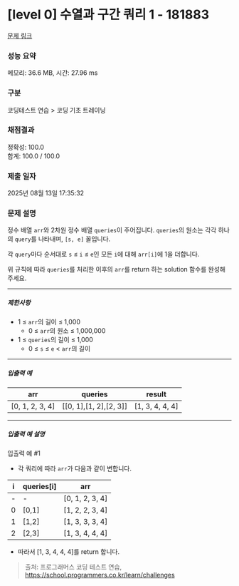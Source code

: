 # [level 0] 수열과 구간 쿼리 1 - 181883 

[문제 링크](https://school.programmers.co.kr/learn/courses/30/lessons/181883) 

### 성능 요약

메모리: 36.6 MB, 시간: 27.96 ms

### 구분

코딩테스트 연습 > 코딩 기초 트레이닝

### 채점결과

정확성: 100.0<br/>합계: 100.0 / 100.0

### 제출 일자

2025년 08월 13일 17:35:32

### 문제 설명

<p style="user-select: auto !important;">정수 배열 <code style="user-select: auto !important;">arr</code>와 2차원 정수 배열 <code style="user-select: auto !important;">queries</code>이 주어집니다. <code style="user-select: auto !important;">queries</code>의 원소는 각각 하나의 <code style="user-select: auto !important;">query</code>를 나타내며, <code style="user-select: auto !important;">[s, e]</code> 꼴입니다.</p>

<p style="user-select: auto !important;">각 <code style="user-select: auto !important;">query</code>마다 순서대로 <code style="user-select: auto !important;">s</code> ≤ <code style="user-select: auto !important;">i</code> ≤ <code style="user-select: auto !important;">e</code>인 모든 <code style="user-select: auto !important;">i</code>에 대해 <code style="user-select: auto !important;">arr[i]</code>에 1을 더합니다.</p>

<p style="user-select: auto !important;">위 규칙에 따라 <code style="user-select: auto !important;">queries</code>를 처리한 이후의 <code style="user-select: auto !important;">arr</code>를 return 하는 solution 함수를 완성해 주세요.</p>

<hr style="user-select: auto !important;">

<h5 style="user-select: auto !important;">제한사항</h5>

<ul style="user-select: auto !important;">
<li style="user-select: auto !important;">1 ≤ <code style="user-select: auto !important;">arr</code>의 길이 ≤ 1,000

<ul style="user-select: auto !important;">
<li style="user-select: auto !important;">0 ≤ <code style="user-select: auto !important;">arr</code>의 원소 ≤ 1,000,000</li>
</ul></li>
<li style="user-select: auto !important;">1 ≤ <code style="user-select: auto !important;">queries</code>의 길이 ≤ 1,000

<ul style="user-select: auto !important;">
<li style="user-select: auto !important;">0 ≤ <code style="user-select: auto !important;">s</code> ≤ <code style="user-select: auto !important;">e</code> &lt; <code style="user-select: auto !important;">arr</code>의 길이</li>
</ul></li>
</ul>

<hr style="user-select: auto !important;">

<h5 style="user-select: auto !important;">입출력 예</h5>
<table class="table" style="user-select: auto !important;">
        <thead style="user-select: auto !important;"><tr style="user-select: auto !important;">
<th style="user-select: auto !important;">arr</th>
<th style="user-select: auto !important;">queries</th>
<th style="user-select: auto !important;">result</th>
</tr>
</thead>
        <tbody style="user-select: auto !important;"><tr style="user-select: auto !important;">
<td style="user-select: auto !important;">[0, 1, 2, 3, 4]</td>
<td style="user-select: auto !important;">[[0, 1],[1, 2],[2, 3]]</td>
<td style="user-select: auto !important;">[1, 3, 4, 4, 4]</td>
</tr>
</tbody>
      </table>
<hr style="user-select: auto !important;">

<h5 style="user-select: auto !important;">입출력 예 설명</h5>

<p style="user-select: auto !important;">입출력 예 #1</p>

<ul style="user-select: auto !important;">
<li style="user-select: auto !important;">각 쿼리에 따라 <code style="user-select: auto !important;">arr</code>가 다음과 같이 변합니다.</li>
</ul>
<table class="table" style="user-select: auto !important;">
        <thead style="user-select: auto !important;"><tr style="user-select: auto !important;">
<th style="user-select: auto !important;">i</th>
<th style="user-select: auto !important;">queries[i]</th>
<th style="user-select: auto !important;">arr</th>
</tr>
</thead>
        <tbody style="user-select: auto !important;"><tr style="user-select: auto !important;">
<td style="user-select: auto !important;">-</td>
<td style="user-select: auto !important;">-</td>
<td style="user-select: auto !important;">[0, 1, 2, 3, 4]</td>
</tr>
<tr style="user-select: auto !important;">
<td style="user-select: auto !important;">0</td>
<td style="user-select: auto !important;">[0,1]</td>
<td style="user-select: auto !important;">[1, 2, 2, 3, 4]</td>
</tr>
<tr style="user-select: auto !important;">
<td style="user-select: auto !important;">1</td>
<td style="user-select: auto !important;">[1,2]</td>
<td style="user-select: auto !important;">[1, 3, 3, 3, 4]</td>
</tr>
<tr style="user-select: auto !important;">
<td style="user-select: auto !important;">2</td>
<td style="user-select: auto !important;">[2,3]</td>
<td style="user-select: auto !important;">[1, 3, 4, 4, 4]</td>
</tr>
</tbody>
      </table>
<ul style="user-select: auto !important;">
<li style="user-select: auto !important;">따라서 [1, 3, 4, 4, 4]를 return 합니다.</li>
</ul>


> 출처: 프로그래머스 코딩 테스트 연습, https://school.programmers.co.kr/learn/challenges